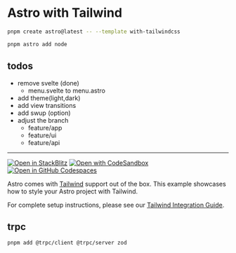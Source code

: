 # Astro with Tailwind

```sh
pnpm create astro@latest -- --template with-tailwindcss

pnpm astro add node
```

## todos

- remove svelte (done)
  - menu.svelte to menu.astro
- add theme(light,dark)
- add view transitions
- add swup (option)
- adjust the branch
  - feature/app
  - feature/ui
  - feature/api

---

[![Open in StackBlitz](https://developer.stackblitz.com/img/open_in_stackblitz.svg)](https://stackblitz.com/github/withastro/astro/tree/latest/examples/with-tailwindcss)
[![Open with CodeSandbox](https://assets.codesandbox.io/github/button-edit-lime.svg)](https://codesandbox.io/p/sandbox/github/withastro/astro/tree/latest/examples/with-tailwindcss)
[![Open in GitHub Codespaces](https://github.com/codespaces/badge.svg)](https://codespaces.new/withastro/astro?devcontainer_path=.devcontainer/with-tailwindcss/devcontainer.json)

Astro comes with [Tailwind](https://tailwindcss.com) support out of the box. This example showcases how to style your Astro project with Tailwind.

For complete setup instructions, please see our [Tailwind Integration Guide](https://docs.astro.build/en/guides/integrations-guide/tailwind).

## trpc

```sh
pnpm add @trpc/client @trpc/server zod
```
